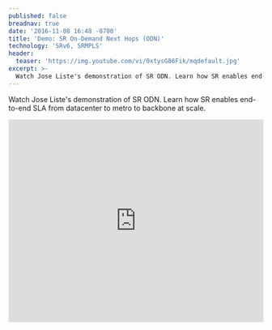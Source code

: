 ```yaml
---
published: false
breadnav: true
date: '2016-11-08 16:48 -0700'
title: 'Demo: SR On-Demand Next Hops (ODN)'
technology: 'SRv6, SRMPLS'
header:
  teaser: 'https://img.youtube.com/vi/0xtysG86Fik/mqdefault.jpg'
excerpt: >-
  Watch Jose Liste's demonstration of SR ODN. Learn how SR enables end-to-end SLA from datacenter to metro to backbone at scale.
---
```

Watch Jose Liste's demonstration of SR ODN. Learn how SR enables end-to-end SLA from datacenter to metro to backbone at scale.

<iframe width="100%" height="400px" src="https://www.youtube.com/embed/0xtysG86Fik" frameborder="0" allowfullscreen></iframe>
